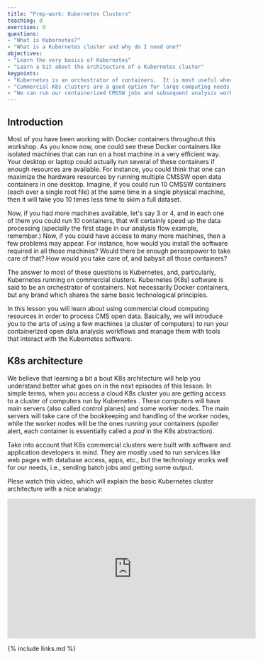 ```yaml
---
title: "Prep-work: Kubernetes Clusters"
teaching: 0
exercises: 0
questions:
- "What is Kubernetes?"
- "What is a Kubernetes cluster and why do I need one?"
objectives:
- "Learn the very basics of Kubernetes"
- "Learn a bit about the architecture of a Kubernetes cluster"
keypoints:
- "Kubernetes is an orchestrator of containers.  It is most useful when it is run in a cluster of computers"
- "Commercial K8s clusters are a good option for large computing needs."
- "We can run our containerized CMSSW jobs and subsequent analysis workflows in a K8s cluster."
---
```


## Introduction

Most of you have been working with Docker containers throughout this workshop.  As you know now, one could see these Docker containers like isolated machines that can run on a host machine in a very efficient way.  Your desktop or laptop could actually run several of these containers if enough resources are available.  For instance, you could think that one can maximize the hardware resources by running multiple CMSSW open data containers in one desktop.  Imagine, if you could run 10 CMSSW containers (each over a single root file) at the same time in a single physical machine, then it will take you 10 times less time to skim a full dataset.  

Now, if you had more machines available, let's say 3 or 4, and in each one of them you could run 10 containers, that will certainly speed up the data processing (specially the first stage in our analysis flow example, remember.)  Now, if you could have access to many more machines, then a few problems may appear.  For instance, how would you install the software required in all those machines? Would there be enough personpower to take care of that?  How would you take care of, and babysit all those containers?  

The answer to most of these questions is Kubernetes, and, particularly, Kubernetes running on commercial clusters.  Kubernetes (K8s) software is said to be an orchestrator of containers.  Not necessarily Docker containers, but any brand which shares the same basic technological principles.

In this lesson you will learn about using commercial cloud computing resources in order to process CMS open data.  Basically, we will introduce you to the arts of using a few machines (a cluster of computers) to run your containerized open data analysis workflows and manage them with tools that interact with the Kubernetes software.  

## K8s architecture

We believe that learning a bit a bout K8s architecture will help you understand better what goes on in the next episodes of this lesson.  In simple terms, when you access a cloud K8s cluster you are getting access to a cluster of computers run by Kubernetes .  These computers will have main servers (also called control planes) and some worker nodes.  The main servers will take care of the bookkeeping and handling of the worker nodes, while the worker nodes will be the ones running your containers (spoiler alert, each container is essentially called a *pod* in the K8s abstraction).

Take into account that K8s commercial clusters were built with software and application developers in mind.  They are mostly used to run services like web pages with database access, apps, etc., but the technology works well for our needs, i.e., sending batch jobs and getting some output.

Plese watch this video, which will explain the basic Kubernetes cluster architecture with a nice analogy:

<iframe width="560" height="315" src="https://www.youtube.com/embed/8C_SCDbUJTg" title="YouTube video player" frameborder="0" allow="accelerometer; autoplay; clipboard-write; encrypted-media; gyroscope; picture-in-picture" allowfullscreen></iframe>





{% include links.md %}
